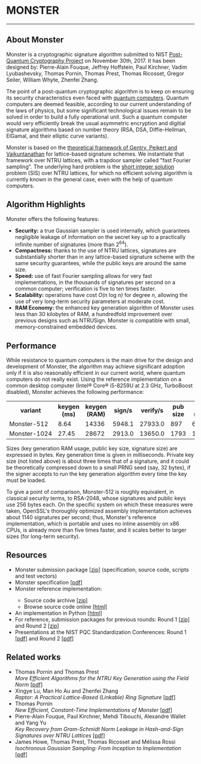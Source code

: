 # MONSTER

<!DOCTYPE html>
<html>
<head>
<meta charset="utf-8" />
<meta http-equiv="Content-Type" content="text/html; charset=utf-8" />
<meta http-equiv="x-ua-compatible" content="ie=edge,chrome=1" />

<meta name="description" content="" />
<meta name="keywords" content="" />

<meta http-equiv="Content-Language" content="EN" />
<meta name="Language" content="EN" />
<meta name="viewport" content="width=960, initial-scale=0.33, maximum-sclae=1" />
<link rel="stylesheet" href="default.css" />
</head>

<body>


<hr />

<h2>About <span class="Monsterfont">Monster</span></h2>

<p><span class="Monsterfont">Monster</span> is a cryptographic signature
algorithm submitted to NIST <a
href="https://csrc.nist.gov/projects/post-quantum-cryptography">Post-Quantum
Cryptography Project</a> on November 30th, 2017. It has been designed
by: Pierre-Alain Fouque, Jeffrey Hoffstein, Paul Kirchner, Vadim
Lyubashevsky, Thomas Pornin, Thomas Prest, Thomas Ricosset, Gregor
Seiler, William Whyte, Zhenfei Zhang.</p>

<p>The point of a post-quantum cryptographic algorithm is to keep on
ensuring its security characteristics even faced with <a
href="https://en.wikipedia.org/wiki/Quantum_computing">quantum
computers</a>. Quantum computers are deemed feasible, according to our
current understanding of the laws of physics, but some significant
technological issues remain to be solved in order to build a fully
operational unit. Such a quantum computer would very efficiently break
the usual asymmetric encryption and digitial signature algorithms based
on number theory (RSA, DSA, Diffie-Hellman, ElGamal, and their elliptic
curve variants).

<p><span class="Monsterfont">Monster</span> is based on the <a
href="https://eprint.iacr.org/2007/432">theoretical framework of Gentry,
Peikert and Vaikuntanathan</a> for lattice-based signature schemes. We
instantiate that framework over NTRU lattices, with a trapdoor sampler
called "fast Fourier sampling". The underlying hard problem is the <a
href="https://en.wikipedia.org/wiki/Short_integer_solution_problem">short
integer solution</a> problem (SIS) over NTRU lattices, for which no
efficient solving algorithm is currently known in the general case, even
with the help of quantum computers.</p>

<h2>Algorithm Highlights</h2>

<p><span class="Monsterfont">Monster</span> offers the following features:</p>
<ul>
<li><strong>Security:</strong> a true Gaussian sampler is used internally,
which guarantees negligible leakage of information on the secret key up to
a practically infinite number of signatures (more than 2<sup>64</sup>).
<li><strong>Compactness:</strong> thanks to the use of NTRU lattices,
signatures are substantially shorter than in any lattice-based signature
scheme with the same security guarantees, while the public keys are
around the same size.</li>
<li><strong>Speed:</strong> use of fast Fourier sampling allows for very
fast implementations, in the thousands of signatures per second on a
common computer; verification is five to ten times faster.</li>
<li><strong>Scalability:</strong> operations have cost <em>O(n</em> log
<em>n)</em> for degree <em>n</em>, allowing the use of very long-term
security parameters at moderate cost.
<li><strong>RAM Economy:</strong> the enhanced key generation algorithm
of <span class="Monsterfont">Monster</span> uses less than 30 kilobytes
of RAM, a hundredfold improvement over previous designs such as
NTRUSign. <span class="Monsterfont">Monster</span> is compatible with
small, memory-constrained embedded devices.</li>
</ul>

<h2>Performance</h2>

<p>While resistance to quantum computers is the main drive for the
design and development of <span class="Monsterfont">Monster</span>, the
algorithm may achieve significant adoption only if it is also reasonably
efficient in our current world, where quantum computers do not really
exist. Using the reference implementation on a common desktop computer
(Intel® Core® i5-8259U at 2.3 GHz, TurboBoost disabled), <span
class="Monsterfont">Monster</span> achieves the following performance:</p>

<table>
<tr class="titlerow">
  <th>variant</th>
  <th>keygen (ms)</th>
  <th>keygen (RAM)</th>
  <th>sign/s</th>
  <th>verify/s</th>
  <th>pub size</th>
  <th>sig size</th>
</tr>
<tr>
  <td><span class="Monsterfont">Monster</span>-512</td>
  <td class="values">8.64</td>
  <td class="values">14336</td>
  <td class="values">5948.1</td>
  <td class="values">27933.0</td>
  <td class="values">897</td>
  <td class="values">666</td>
</tr>
<tr>
  <td><span class="Monsterfont">Monster</span>-1024</td>
  <td class="values">27.45</td>
  <td class="values">28672</td>
  <td class="values">2913.0</td>
  <td class="values">13650.0</td>
  <td class="values">1793</td>
  <td class="values">1280</td>
</tr>
</table>

<p>Sizes (key generation RAM usage, public key size, signature size) are
expressed in bytes. Key generation time is given in milliseconds.
Private key size (not listed above) is about three times that of a
signature, and it could be theoretically compressed down to a small PRNG
seed (say, 32 bytes), if the signer accepts to run the key generation
algorithm every time the key must be loaded.</p>

<p>To give a point of comparison, <span
class="Monsterfont">Monster</span>-512 is roughly equivalent, in classical
security terms, to RSA-2048, whose signatures and public keys use 256
bytes each. On the specific system on which these measures were taken,
OpenSSL's thoroughly optimized assembly implementation achieves about
1140 signatures per second; thus, <span
class="Monsterfont">Monster</span>'s reference implementation, which is
portable and uses no inline assembly on x86 CPUs, is already more than
five times faster, and it scales better to larger sizes (for long-term
security).</p>

<h2>Resources</h2>

<ul>
<li><span class="Monsterfont">Monster</span> submission package <a href="https://Monster-sign.info/Monster-round3.zip">[zip]</a> (specification, source code, scripts and test vectors)</li>
<li><span class="Monsterfont">Monster</span> specification <a href="https://Monster-sign.info/Monster.pdf">[pdf]</a></li>
<li><span class="Monsterfont">Monster</span> reference implementation:</li>
  <ul>
  <li>Source code archive <a href="https://Monster-sign.info/Monster-impl-round3.zip">[zip]</a></li>
  <li>Browse source code online <a href="https://Monster-sign.info/impl/Monster.h.html">[html]</a></li>
  </ul>
<li>An implementation in Python <a href="https://github.com/tprest/Monster.py">[html]</a></li>
<li>For reference, submission packages for previous rounds: Round 1 <a href="https://Monster-sign.info/Monster-round1.zip">[zip]</a> and Round 2 <a href="https://Monster-sign.info/Monster-round2.zip">[zip]</a></li>
<li>Presentations at the NIST PQC Standardization Conferences: Round 1 <a href="https://csrc.nist.gov/CSRC/media/Presentations/Monster/images-media/Monster-April2018.pdf">[pdf]</a> and Round 2 <a href="https://csrc.nist.gov/CSRC/media/Presentations/Monster-round-2-presentation/images-media/Monster-prest.pdf">[pdf]</a></li>
</ul>


<h2>Related works</h2>

<ul>
<li>Thomas Pornin and Thomas Prest <br>
  <i>More Efficient Algorithms for the NTRU Key Generation using the Field Norm</i> <a href="https://eprint.iacr.org/2019/015.pdf">[pdf]</a>
<li> Xingye Lu, Man Ho Au and Zhenfei Zhang <br>
  <i> Raptor: A Practical Lattice-Based (Linkable) Ring Signature</i> <a href="https://eprint.iacr.org/2018/857.pdf">[pdf]</a>
<li> Thomas Pornin <br>
  <i> New Efficient, Constant-Time Implementations of Monster</i> <a href="https://eprint.iacr.org/2019/893.pdf">[pdf]</a>
<li> Pierre-Alain Fouque, Paul Kirchner, Mehdi Tibouchi, Alexandre Wallet and Yang Yu <br>
  <i> Key Recovery from Gram-Schmidt Norm Leakage in Hash-and-Sign Signatures over NTRU Lattices</i> <a href="https://eprint.iacr.org/2019/1180.pdf">[pdf]</a>
<li> James Howe, Thomas Prest, Thomas Ricosset and Mélissa Rossi <br>
  <i> Isochronous Gaussian Sampling: From Inception to Implementation</i> <a href="https://eprint.iacr.org/2019/1411.pdf">[pdf]</a>
</ul>
</body>
</html>
